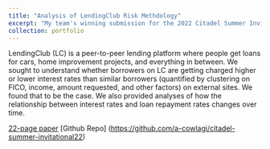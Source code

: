 ```yaml
---
title: "Analysis of LendingClub Risk Methdology"
excerpt: "My team's winning submission for the 2022 Citadel Summer Invitational Datathon, for which we won $10,000."
collection: portfolio
---
```


LendingClub (LC) is a peer-to-peer lending platform where people get loans for cars, home improvement projects, and everything in between. We sought to understand whether borrowers on LC are getting charged higher or lower interest rates than similar borrowers (quantified by clustering on FICO, income, amount requested, and other factors) on external sites. We found that to be the case. We also provided analyses of how the relationship between interest rates and loan repayment rates changes over time.

[22-page paper](https://drive.google.com/file/d/15FPujKoWgMyVR9WH3wJplt73qx2rrqGm/view?usp=sharing)
[Github Repo] (https://github.com/a-cowlagi/citadel-summer-invitational22)
